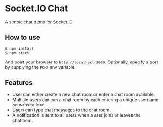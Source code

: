 
# Socket.IO Chat

A simple chat demo for Socket.IO

## How to use

```
$ npm install
$ npm start
```

And point your browser to `http://localhost:3000`. Optionally, specify
a port by supplying the `PORT` env variable.

## Features

- User can either create a new chat room or enter a chat room available.
- Multiple users can join a chat room by each entering a unique username
on website load.
- Users can type chat messages to the chat room.
- A notification is sent to all users when a user joins or leaves
the chatroom.
